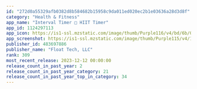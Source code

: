 ```yaml
---
id: "272d0a55329afb0382d8b584682b15958c9da011ed020ec2b1e03636a28d3d8f"
category: "Health & Fitness"
app_name: "Interval Timer □ HIIT Timer"
app_id: 1124297113
app_icon: https://is1-ssl.mzstatic.com/image/thumb/Purple116/v4/bd/6b/0c/bd6b0c1a-a8d3-3881-0a9e-f005906752c2/AppIcon-0-0-1x_U007emarketing-0-7-0-85-220.png/1024x1024bb.png
app_screenshot: https://is1-ssl.mzstatic.com/image/thumb/Purple115/v4/16/39/87/1639875b-be50-5600-bb8d-cd625a30899e/dc286e3a-3b62-4f93-a383-713d4e1ab525_iPhone11ProMax_ss1.png/1242x2688bb.png
publisher_id: 483697886
publisher_name: "Float Tech, LLC"
rank: 309
most_recent_release: 2023-12-12 00:00:00
release_count_in_past_year: 2
release_count_in_past_year_category: 21
release_count_in_past_year_top_in_category: 34
---
```

